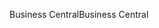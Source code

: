 <span data-ttu-id="3a2fb-101">Business Central</span><span class="sxs-lookup"><span data-stu-id="3a2fb-101">Business Central</span></span>
